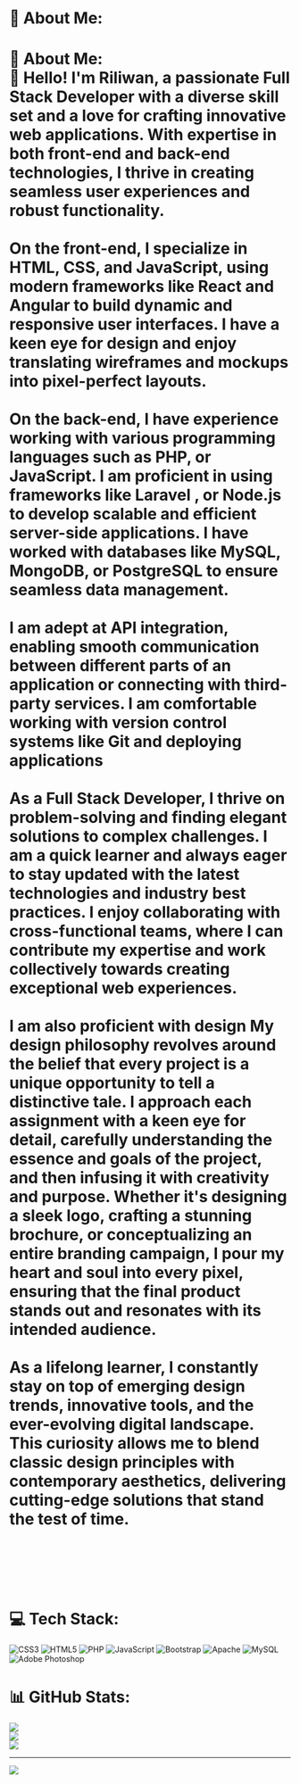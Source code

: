 # 💫 About Me:
# 💫 About Me:<br>👋 Hello! I'm Riliwan, a passionate Full Stack Developer with a diverse skill set and a love for crafting innovative web applications. With expertise in both front-end and back-end technologies, I thrive in creating seamless user experiences and robust functionality.<br><br>On the front-end, I specialize in HTML, CSS, and JavaScript, using modern frameworks like React and Angular to build dynamic and responsive user interfaces. I have a keen eye for design and enjoy translating wireframes and mockups into pixel-perfect layouts.<br><br>On the back-end, I have experience working with various programming languages such as PHP, or JavaScript. I am proficient in using frameworks like Laravel , or Node.js to develop scalable and efficient server-side applications. I have worked with databases like MySQL, MongoDB, or PostgreSQL to ensure seamless data management.<br><br>I am adept at API integration, enabling smooth communication between different parts of an application or connecting with third-party services. I am comfortable working with version control systems like Git and deploying applications<br><br>As a Full Stack Developer, I thrive on problem-solving and finding elegant solutions to complex challenges. I am a quick learner and always eager to stay updated with the latest technologies and industry best practices. I enjoy collaborating with cross-functional teams, where I can contribute my expertise and work collectively towards creating exceptional web experiences.<br><br>I am also proficient with design My design philosophy revolves around the belief that every project is a unique opportunity to tell a distinctive tale. I approach each assignment with a keen eye for detail, carefully understanding the essence and goals of the project, and then infusing it with creativity and purpose. Whether it's designing a sleek logo, crafting a stunning brochure, or conceptualizing an entire branding campaign, I pour my heart and soul into every pixel, ensuring that the final product stands out and resonates with its intended audience.<br><br>As a lifelong learner, I constantly stay on top of emerging design trends, innovative tools, and the ever-evolving digital landscape. This curiosity allows me to blend classic design principles with contemporary aesthetics, delivering cutting-edge solutions that stand the test of time.<br><br><br><br>


# 💻 Tech Stack:
![CSS3](https://img.shields.io/badge/css3-%231572B6.svg?style=for-the-badge&logo=css3&logoColor=white) ![HTML5](https://img.shields.io/badge/html5-%23E34F26.svg?style=for-the-badge&logo=html5&logoColor=white) ![PHP](https://img.shields.io/badge/php-%23777BB4.svg?style=for-the-badge&logo=php&logoColor=white) ![JavaScript](https://img.shields.io/badge/javascript-%23323330.svg?style=for-the-badge&logo=javascript&logoColor=%23F7DF1E) ![Bootstrap](https://img.shields.io/badge/bootstrap-%23563D7C.svg?style=for-the-badge&logo=bootstrap&logoColor=white) ![Apache](https://img.shields.io/badge/apache-%23D42029.svg?style=for-the-badge&logo=apache&logoColor=white) ![MySQL](https://img.shields.io/badge/mysql-%2300f.svg?style=for-the-badge&logo=mysql&logoColor=white) ![Adobe Photoshop](https://img.shields.io/badge/adobephotoshop-%2331A8FF.svg?style=for-the-badge&logo=adobephotoshop&logoColor=white)
# 📊 GitHub Stats:
![](https://github-readme-stats.vercel.app/api?username=Riliwan-dev&theme=dark&hide_border=false&include_all_commits=false&count_private=false)<br/>
![](https://github-readme-streak-stats.herokuapp.com/?user=Riliwan-dev&theme=dark&hide_border=false)<br/>
![](https://github-readme-stats.vercel.app/api/top-langs/?username=Riliwan-dev&theme=dark&hide_border=false&include_all_commits=false&count_private=false&layout=compact)

---
[![](https://visitcount.itsvg.in/api?id=Riliwan-dev&icon=0&color=0)](https://visitcount.itsvg.in)

<!-- Proudly created with GPRM ( https://gprm.itsvg.in ) -->
